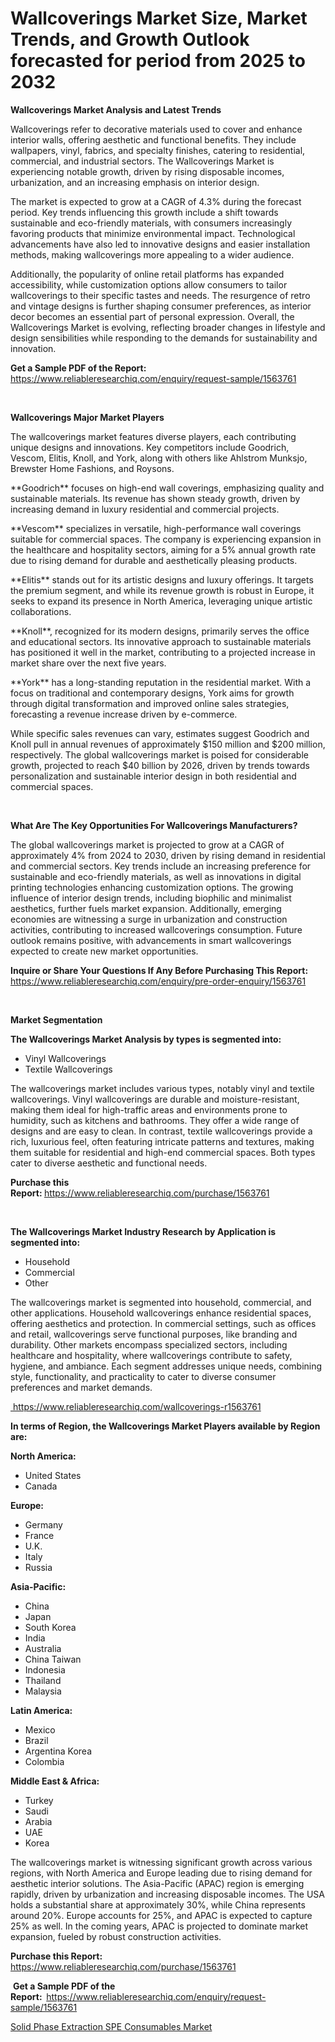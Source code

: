 <p><h1>Wallcoverings Market Size, Market Trends, and Growth Outlook forecasted for period from 2025 to 2032</h1></p><p><strong>Wallcoverings Market Analysis and Latest Trends</strong></p>
<p><p>Wallcoverings refer to decorative materials used to cover and enhance interior walls, offering aesthetic and functional benefits. They include wallpapers, vinyl, fabrics, and specialty finishes, catering to residential, commercial, and industrial sectors. The Wallcoverings Market is experiencing notable growth, driven by rising disposable incomes, urbanization, and an increasing emphasis on interior design. </p><p>The market is expected to grow at a CAGR of 4.3% during the forecast period. Key trends influencing this growth include a shift towards sustainable and eco-friendly materials, with consumers increasingly favoring products that minimize environmental impact. Technological advancements have also led to innovative designs and easier installation methods, making wallcoverings more appealing to a wider audience. </p><p>Additionally, the popularity of online retail platforms has expanded accessibility, while customization options allow consumers to tailor wallcoverings to their specific tastes and needs. The resurgence of retro and vintage designs is further shaping consumer preferences, as interior decor becomes an essential part of personal expression. Overall, the Wallcoverings Market is evolving, reflecting broader changes in lifestyle and design sensibilities while responding to the demands for sustainability and innovation.</p></p>
<p><strong>Get a Sample PDF of the Report:&nbsp;</strong> <a href="https://www.reliableresearchiq.com/enquiry/request-sample/1563761?utm_campaign=2299&utm_medium=2&utm_source=Github&utm_content=ia&utm_term=23032025&utm_id=wallcoverings">https://www.reliableresearchiq.com/enquiry/request-sample/1563761</a></p>
<p>&nbsp;</p>
<p><strong>Wallcoverings Major Market Players</strong></p>
<p><p>The wallcoverings market features diverse players, each contributing unique designs and innovations. Key competitors include Goodrich, Vescom, Elitis, Knoll, and York, along with others like Ahlstrom Munksjo, Brewster Home Fashions, and Roysons.</p><p>**Goodrich** focuses on high-end wall coverings, emphasizing quality and sustainable materials. Its revenue has shown steady growth, driven by increasing demand in luxury residential and commercial projects.</p><p>**Vescom** specializes in versatile, high-performance wall coverings suitable for commercial spaces. The company is experiencing expansion in the healthcare and hospitality sectors, aiming for a 5% annual growth rate due to rising demand for durable and aesthetically pleasing products.</p><p>**Elitis** stands out for its artistic designs and luxury offerings. It targets the premium segment, and while its revenue growth is robust in Europe, it seeks to expand its presence in North America, leveraging unique artistic collaborations.</p><p>**Knoll**, recognized for its modern designs, primarily serves the office and educational sectors. Its innovative approach to sustainable materials has positioned it well in the market, contributing to a projected increase in market share over the next five years.</p><p>**York** has a long-standing reputation in the residential market. With a focus on traditional and contemporary designs, York aims for growth through digital transformation and improved online sales strategies, forecasting a revenue increase driven by e-commerce.</p><p>While specific sales revenues can vary, estimates suggest Goodrich and Knoll pull in annual revenues of approximately $150 million and $200 million, respectively. The global wallcoverings market is poised for considerable growth, projected to reach $40 billion by 2026, driven by trends towards personalization and sustainable interior design in both residential and commercial spaces.</p></p>
<p>&nbsp;</p>
<p><strong>What Are The Key Opportunities For Wallcoverings Manufacturers?</strong></p>
<p><p>The global wallcoverings market is projected to grow at a CAGR of approximately 4% from 2024 to 2030, driven by rising demand in residential and commercial sectors. Key trends include an increasing preference for sustainable and eco-friendly materials, as well as innovations in digital printing technologies enhancing customization options. The growing influence of interior design trends, including biophilic and minimalist aesthetics, further fuels market expansion. Additionally, emerging economies are witnessing a surge in urbanization and construction activities, contributing to increased wallcoverings consumption. Future outlook remains positive, with advancements in smart wallcoverings expected to create new market opportunities.</p></p>
<p><strong>Inquire or Share Your Questions If Any Before Purchasing This Report:</strong> <a href="https://www.reliableresearchiq.com/enquiry/pre-order-enquiry/1563761?utm_campaign=2299&utm_medium=2&utm_source=Github&utm_content=ia&utm_term=23032025&utm_id=wallcoverings">https://www.reliableresearchiq.com/enquiry/pre-order-enquiry/1563761</a></p>
<p>&nbsp;</p>
<p><strong>Market Segmentation</strong></p>
<p><strong>The Wallcoverings Market Analysis by types is segmented into:</strong></p>
<p><ul><li>Vinyl Wallcoverings</li><li>Textile Wallcoverings</li></ul></p>
<p><p>The wallcoverings market includes various types, notably vinyl and textile wallcoverings. Vinyl wallcoverings are durable and moisture-resistant, making them ideal for high-traffic areas and environments prone to humidity, such as kitchens and bathrooms. They offer a wide range of designs and are easy to clean. In contrast, textile wallcoverings provide a rich, luxurious feel, often featuring intricate patterns and textures, making them suitable for residential and high-end commercial spaces. Both types cater to diverse aesthetic and functional needs.</p></p>
<p><strong>Purchase this Report:&nbsp;</strong><a href="https://www.reliableresearchiq.com/purchase/1563761?utm_campaign=2299&utm_medium=2&utm_source=Github&utm_content=ia&utm_term=23032025&utm_id=wallcoverings">https://www.reliableresearchiq.com/purchase/1563761</a></p>
<p>&nbsp;</p>
<p><strong>The Wallcoverings Market Industry Research by Application is segmented into:</strong></p>
<p><ul><li>Household</li><li>Commercial</li><li>Other</li></ul></p>
<p><p>The wallcoverings market is segmented into household, commercial, and other applications. Household wallcoverings enhance residential spaces, offering aesthetics and protection. In commercial settings, such as offices and retail, wallcoverings serve functional purposes, like branding and durability. Other markets encompass specialized sectors, including healthcare and hospitality, where wallcoverings contribute to safety, hygiene, and ambiance. Each segment addresses unique needs, combining style, functionality, and practicality to cater to diverse consumer preferences and market demands.</p></p>
<p><a href="https://www.reliableresearchiq.com/wallcoverings-r1563761?utm_campaign=2299&utm_medium=2&utm_source=Github&utm_content=ia&utm_term=23032025&utm_id=wallcoverings">&nbsp;https://www.reliableresearchiq.com/wallcoverings-r1563761</a></p>
<p><strong>In terms of Region, the Wallcoverings Market Players available by Region are:</strong></p>
<p>
    <p> <strong> North America: </strong>
        <ul>
            <li>United States</li>
            <li>Canada</li>
        </ul>
        </p> 
    <p> <strong> Europe: </strong>
        <ul>
            <li>Germany</li>
            <li>France</li>
            <li>U.K.</li>
            <li>Italy</li>
            <li>Russia</li>
        </ul>
        </p> 
    <p> <strong> Asia-Pacific: </strong>
        <ul>
            <li>China</li>
            <li>Japan</li>
            <li>South Korea</li>
            <li>India</li>
            <li>Australia</li>
            <li>China Taiwan</li>
            <li>Indonesia</li>
            <li>Thailand</li>
            <li>Malaysia</li>
        </ul>
        </p> 
    <p> <strong> Latin America: </strong>
        <ul>
            <li>Mexico</li>
            <li>Brazil</li>
            <li>Argentina Korea</li>
            <li>Colombia</li>
        </ul>
        </p> 
    <p> <strong> Middle East & Africa: </strong>
        <ul>
            <li>Turkey</li>
            <li>Saudi</li>
            <li>Arabia</li>
            <li>UAE</li>
            <li>Korea</li>
        </ul>
    </p>
    </p>
<p><p>The wallcoverings market is witnessing significant growth across various regions, with North America and Europe leading due to rising demand for aesthetic interior solutions. The Asia-Pacific (APAC) region is emerging rapidly, driven by urbanization and increasing disposable incomes. The USA holds a substantial share at approximately 30%, while China represents around 20%. Europe accounts for 25%, and APAC is expected to capture 25% as well. In the coming years, APAC is projected to dominate market expansion, fueled by robust construction activities.</p></p>
<p><strong>Purchase this Report: </strong><a href="https://www.reliableresearchiq.com/purchase/1563761?utm_campaign=2299&utm_medium=2&utm_source=Github&utm_content=ia&utm_term=23032025&utm_id=wallcoverings">https://www.reliableresearchiq.com/purchase/1563761</a></p>
<p>&nbsp;<strong>Get a Sample PDF of the Report:&nbsp;&nbsp;</strong><a href="https://www.reliableresearchiq.com/enquiry/request-sample/1563761?utm_campaign=2299&utm_medium=2&utm_source=Github&utm_content=ia&utm_term=23032025&utm_id=wallcoverings">https://www.reliableresearchiq.com/enquiry/request-sample/1563761</a></p>
<p><strong></strong></p>
<p><p><a href="https://github.com/hartsockdonnette82/Market-Research-Report-List-1/blob/main/solid-phase-extraction-spe-consumables-market.md?utm_campaign=2299&utm_medium=2&utm_source=Github&utm_content=ia&utm_term=23032025&utm_id=wallcoverings">Solid Phase Extraction SPE Consumables Market</a></p></p>